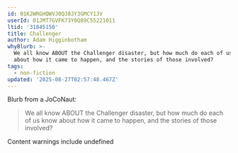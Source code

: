 ```yaml
---
id: 01K2WRGHQWVJ0QJ8JY3GMCY1JV
userId: 01JMT7GVFK73Y0Q89C55221011
ltid: '31845150'
title: Challenger
author: Adam Higginbotham
whyBlurb: >-
  We all know ABOUT the Challenger disaster, but how much do each of us know
  about how it came to happen, and the stories of those involved?
tags:
  - non-fiction
updated: '2025-08-27T02:57:48.467Z'
---
```


Blurb from a JoCoNaut:

> We all know ABOUT the Challenger disaster, but how much do each of us know
> about how it came to happen, and the stories of those involved?

Content warnings include undefined
